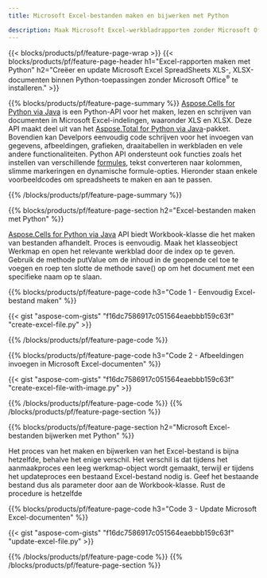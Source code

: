 ```yaml
---
title: Microsoft Excel-bestanden maken en bijwerken met Python 

description: Maak Microsoft Excel-werkbladrapporten zonder Microsoft Office te installeren 
---
```


{{< blocks/products/pf/feature-page-wrap >}}
{{< blocks/products/pf/feature-page-header h1="Excel-rapporten maken met Python" h2="Creëer en update Microsoft Excel SpreadSheets XLS-, XLSX-documenten binnen Python-toepassingen zonder Microsoft Office<sup>&reg;</sup> te installeren." >}}

{{% blocks/products/pf/feature-page-summary %}}
[Aspose.Cells for Python via Java](https://products.aspose.com/cells/python-java/) is een Python-API voor het maken, lezen en schrijven van documenten in Microsoft Excel-indelingen, waaronder XLS en XLSX. Deze API maakt deel uit van het [Aspose.Total for Python via Java](https://products.aspose.com/total/python-java/)-pakket. Bovendien kan Develpors eenvoudig code schrijven voor het invoegen van gegevens, afbeeldingen, grafieken, draaitabellen in werkbladen en vele andere functionaliteiten. Python API ondersteunt ook functies zoals het instellen van verschillende [formules](https://docs.aspose.com/cells/python-java/supported-formula-functions/), tekst converteren naar kolommen, slimme markeringen en dynamische formule-opties. Hieronder staan enkele voorbeeldcodes om spreadsheets te maken en aan te passen.

{{% /blocks/products/pf/feature-page-summary  %}}

{{% blocks/products/pf/feature-page-section  h2="Excel-bestanden maken met Python" %}}

[Aspose.Cells for Python via Java](https://products.aspose.com/cells/python-java/) API biedt Workbook-klasse die het maken van bestanden afhandelt. Proces is eenvoudig. Maak het klasseobject Werkmap en open het relevante werkblad door de index op te geven. Gebruik de methode putValue om de inhoud in de geopende cel toe te voegen en roep ten slotte de methode save() op om het document met een specifieke naam op te slaan.

{{% blocks/products/pf/feature-page-code h3="Code 1 - Eenvoudig Excel-bestand maken" %}}

{{< gist "aspose-com-gists" "f16dc7586917c051564eaebbb159c63f" "create-excel-file.py" >}}

{{% /blocks/products/pf/feature-page-code  %}}

{{% blocks/products/pf/feature-page-code h3="Code 2 - Afbeeldingen invoegen in Microsoft Excel-documenten" %}}

{{< gist "aspose-com-gists" "f16dc7586917c051564eaebbb159c63f" "create-excel-file-with-image.py" >}}

{{% /blocks/products/pf/feature-page-code  %}}
{{% /blocks/products/pf/feature-page-section %}}

{{% blocks/products/pf/feature-page-section  h2="Microsoft Excel-bestanden bijwerken met Python" %}}

Het proces van het maken en bijwerken van het Excel-bestand is bijna hetzelfde, behalve het enige verschil. Het verschil is dat tijdens het aanmaakproces een leeg werkmap-object wordt gemaakt, terwijl er tijdens het updateproces een bestaand Excel-bestand nodig is. Geef het bestaande bestand dus als parameter door aan de Workbook-klasse. Rust de procedure is hetzelfde

{{% blocks/products/pf/feature-page-code h3="Code 3 - Update Microsoft Excel-documenten" %}}

{{< gist "aspose-com-gists" "f16dc7586917c051564eaebbb159c63f" "update-excel-file.py" >}}

{{% /blocks/products/pf/feature-page-code  %}}
{{% /blocks/products/pf/feature-page-section %}}